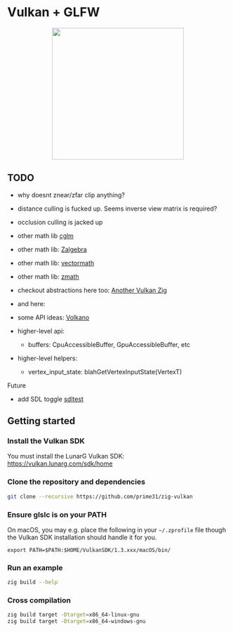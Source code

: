 # Vulkan + GLFW

<p align="center"><img height="300" src="https://developer.nvidia.com/sites/default/files/akamai/Vulcan-1-3.png" /></p>

## TODO
- why doesnt znear/zfar clip anything?
- distance culling is fucked up. Seems inverse view matrix is required?
- occlusion culling is jacked up


- other math lib [cglm](https://github.com/recp/cglm)
- other math lib: [Zalgebra](https://github.com/kooparse/zalgebra)
- other math lib: [vectormath](https://github.com/michal-z/zig-gamedev/blob/main/libs/common/src/vectormath.zig)
- other math lib: [zmath](https://github.com/michal-z/zig-gamedev/tree/main/libs/zmath)

- checkout abstractions here too: [Another Vulkan Zig](https://github.com/maxxnino/another-vulkan-zig)
- and here: [](https://github.com/GPUOpen-LibrariesAndSDKs/V-EZ)
- some API ideas: [Volkano](https://github.com/vulkano-rs/vulkano)
- higher-level api:
    - buffers: CpuAccessibleBuffer, GpuAccessibleBuffer, etc

- higher-level helpers:
    - vertex_input_state: blahGetVertexInputState(VertexT)


Future
- add SDL toggle [sdltest](https://github.com/SpexGuy/sdltest)


## Getting started

### Install the Vulkan SDK

You must install the LunarG Vulkan SDK: https://vulkan.lunarg.com/sdk/home

### Clone the repository and dependencies

```sh
git clone --recursive https://github.com/prime31/zig-vulkan
```

### Ensure glslc is on your PATH

On macOS, you may e.g. place the following in your `~/.zprofile` file though the Vulkan SDK installation should handle it for you.
```
export PATH=$PATH:$HOME/VulkanSDK/1.3.xxx/macOS/bin/
```

### Run an example
```sh
zig build --help
```

### Cross compilation
```sh
zig build target -Dtarget=x86_64-linux-gnu
zig build target -Dtarget=x86_64-windows-gnu
```
